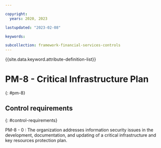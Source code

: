```yaml
---

copyright:
  years: 2020, 2023

lastupdated: "2023-02-08"

keywords:

subcollection: framework-financial-services-controls
---
```


{{site.data.keyword.attribute-definition-list}}

               
# PM-8 - Critical Infrastructure Plan
{: #pm-8}

## Control requirements
{: #control-requirements}

PM-8 - 0
    : The organization addresses information security issues in the development, documentation, and updating of a critical infrastructure and key resources protection plan.





